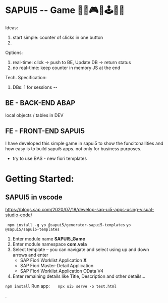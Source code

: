 # SAPUI5 -- Game  🎯🎱🎮👾🕹️🎲🧩

Ideas: 
1. start simple: counter of clicks in one button 
2. 

Options: 
1. real-time: click -> push to BE, Update DB -> return status  
2. no real-time: keep counter in memory JS at the end 

Tech. Specification: 
1. DBs: 1 for sessions -- 


## BE - BACK-END ABAP
local objects / tables in DEV


## FE - FRONT-END SAPUI5 
I have developed this simple game in sapui5 to show the funcitonallities and how easy is to build sapui5 apps. 
not only for business purposes. 

* try to use BAS - new fiori templates 


# Getting Started: 

## SAPUI5 in vscode 
https://blogs.sap.com/2020/07/18/develop-sap-ui5-apps-using-visual-studio-code/

```  npm install -g yo @sapui5/generator-sapui5-templates ```
``` yo @sapui5/sapui5-templates ``` 
1. Enter module name **SAPUI5_Game**
2. Enter module namespace **com.vela**
3. Select template – you can navigate and select using up and down arrows and enter
    * SAP Fiori Worklist Application **X**
    * SAP Fiori Master-Detail Application
    * SAP Fiori Worklist Application OData V4
4. Enter remaining details like Title, Description and other details... 

``` npm install ```
Run app: ```    npx ui5 serve -o test.html ```

. 
 